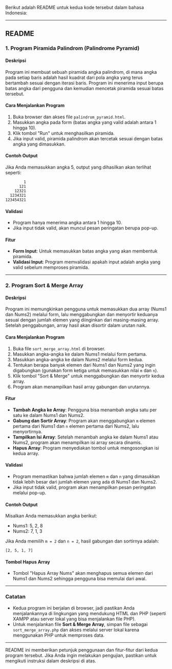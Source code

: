 Berikut adalah README untuk kedua kode tersebut dalam bahasa Indonesia:

---

## README

### 1. Program Piramida Palindrom (Palindrome Pyramid)

#### Deskripsi
Program ini membuat sebuah piramida angka palindrom, di mana angka pada setiap baris adalah hasil kuadrat dari pola angka yang terus bertambah sesuai dengan iterasi baris. Program ini menerima input berupa batas angka dari pengguna dan kemudian mencetak piramida sesuai batas tersebut.

#### Cara Menjalankan Program
1. Buka browser dan akses file `palindrom_pyramid.html`.
2. Masukkan angka pada form (batas angka yang valid adalah antara 1 hingga 10).
3. Klik tombol "Run" untuk menghasilkan piramida.
4. Jika input valid, piramida palindrom akan tercetak sesuai dengan batas angka yang dimasukkan.

#### Contoh Output
Jika Anda memasukkan angka 5, output yang dihasilkan akan terlihat seperti:

```
        1
      121
    12321
  1234321
123454321
```

#### Validasi
- Program hanya menerima angka antara 1 hingga 10.
- Jika input tidak valid, akan muncul pesan peringatan berupa pop-up.

#### Fitur
- **Form Input**: Untuk memasukkan batas angka yang akan membentuk piramida.
- **Validasi Input**: Program memvalidasi apakah input adalah angka yang valid sebelum memproses piramida.

---

### 2. Program Sort & Merge Array

#### Deskripsi
Program ini memungkinkan pengguna untuk memasukkan dua array (Nums1 dan Nums2) melalui form, lalu menggabungkan dan menyortir keduanya sesuai dengan jumlah elemen yang diinginkan dari masing-masing array. Setelah penggabungan, array hasil akan disortir dalam urutan naik.

#### Cara Menjalankan Program
1. Buka file `sort_merge_array.html` di browser.
2. Masukkan angka-angka ke dalam Nums1 melalui form pertama.
3. Masukkan angka-angka ke dalam Nums2 melalui form kedua.
4. Tentukan berapa banyak elemen dari Nums1 dan Nums2 yang ingin digabungkan (gunakan form ketiga untuk memasukkan nilai `m` dan `n`).
5. Klik tombol "Sort & Merge" untuk menggabungkan dan menyortir kedua array.
6. Program akan menampilkan hasil array gabungan dan urutannya.

#### Fitur
- **Tambah Angka ke Array**: Pengguna bisa menambah angka satu per satu ke dalam Nums1 dan Nums2.
- **Gabung dan Sortir Array**: Program akan menggabungkan `m` elemen pertama dari Nums1 dan `n` elemen pertama dari Nums2, lalu menyortirnya.
- **Tampilkan Isi Array**: Setelah menambah angka ke dalam Nums1 atau Nums2, program akan menampilkan isi array secara dinamis.
- **Hapus Array**: Program menyediakan tombol untuk mengosongkan isi kedua array.

#### Validasi
- Program memastikan bahwa jumlah elemen `m` dan `n` yang dimasukkan tidak lebih besar dari jumlah elemen yang ada di Nums1 dan Nums2.
- Jika input tidak valid, program akan menampilkan pesan peringatan melalui pop-up.

#### Contoh Output
Misalkan Anda memasukkan angka berikut:
- Nums1: 5, 2, 8
- Nums2: 7, 1, 3

Jika Anda memilih `m = 2` dan `n = 2`, hasil gabungan dan sortirnya adalah:

```
[2, 5, 1, 7]
```

#### Tombol Hapus Array
- Tombol "Hapus Array Nums" akan menghapus semua elemen dari Nums1 dan Nums2 sehingga pengguna bisa memulai dari awal.

---

### Catatan
- Kedua program ini berjalan di browser, jadi pastikan Anda menjalankannya di lingkungan yang mendukung HTML dan PHP (seperti XAMPP atau server lokal yang bisa menjalankan file PHP).
- Untuk menjalankan file **Sort & Merge Array**, simpan file sebagai `sort_merge_array.php` dan akses melalui server lokal karena menggunakan PHP untuk memproses data.

--- 

README ini memberikan petunjuk penggunaan dan fitur-fitur dari kedua program tersebut. Jika Anda ingin melakukan pengujian, pastikan untuk mengikuti instruksi dalam deskripsi di atas.
